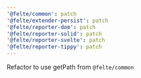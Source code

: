 ```yaml
---
'@felte/common': patch
'@felte/extender-persist': patch
'@felte/reporter-dom': patch
'@felte/reporter-solid': patch
'@felte/reporter-svelte': patch
'@felte/reporter-tippy': patch
---
```


Refactor to use getPath from `@felte/common`
